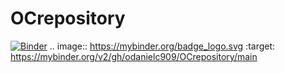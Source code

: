# OCrepository
[![Binder](https://mybinder.org/badge_logo.svg)](https://mybinder.org/v2/gh/odanielc909/OCrepository/main) 
.. image:: https://mybinder.org/badge_logo.svg
 :target: https://mybinder.org/v2/gh/odanielc909/OCrepository/main
